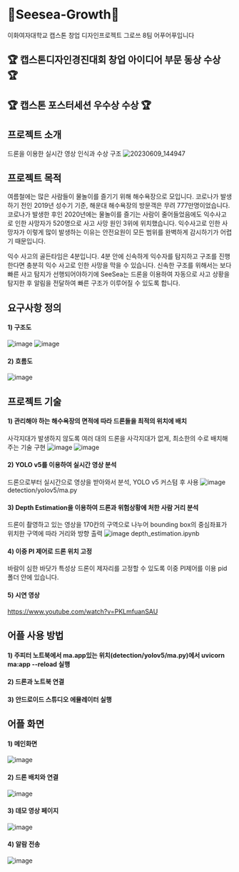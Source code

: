 # 🌊Seesea-Growth🌊
이화여자대학교 캡스톤 창업 디자인프로젝트 그로쓰 8팀 어푸어푸입니다


## :trophy: 캡스톤디자인경진대회 창업 아이디어 부문 동상 수상 :trophy:
## :trophy: 캡스톤 포스터세션 우수상 수상 :trophy:

## 프로젝트 소개
드론을 이용한 실시간 영상 인식과 수상 구조
![20230609_144947](https://github.com/Ahpuh-Ahpuh/SeeSea/assets/93649914/528e6d8c-63b9-4298-bf9e-b34f34d61b44)
 
## 프로젝트 목적
여름철에는 많은 사람들이 물놀이를 즐기기 위해 해수욕장으로 모입니다. 코로나가 발생하기 전인 2019년 성수기 기준, 해운대 해수욕장의 방문객은 무려 777만명이었습니다. 
코로나가 발생한 후인 2020년에는 물놀이를 즐기는 사람이 줄어들었음에도 익수사고로 인한 사망자가 520명으로 사고 사망 원인 3위에 위치했습니다. 
익수사고로 인한 사망자가 이렇게 많이 발생하는 이유는 안전요원이 모든 범위를 완벽하게 감시하기가 어렵기 때문입니다. 

익수 사고의 골든타임은 4분입니다. 4분 안에 신속하게 익수자를 탐지하고 구조를 진행한다면 충분히 익수 사고로 인한 사망을 막을 수 있습니다. 
신속한 구조를 위해서는 보다 빠른 사고 탐지가 선행되어야하기에 SeeSea는 드론을 이용하여 자동으로 사고 상황을 탐지한 후 알림을 전달하여 빠른 구조가 이루어질 수 있도록 합니다.

## 요구사항 정의
#### 1) 구조도
![image](https://github.com/Ahpuh-Ahpuh/SeeSea/assets/93649914/c022c4bc-75f6-495d-b4d5-f0f11f6665e2)
![image](https://github.com/Ahpuh-Ahpuh/SeeSea/assets/93649914/668e8f7b-2a6d-4f1f-83e3-97debc05db7c)

#### 2) 흐름도
![image](https://github.com/Ahpuh-Ahpuh/SeeSea/assets/93649914/1f99d7cf-7601-4e4e-90c9-d819ca21f0dd)

## 프로젝트 기술
#### 1) 관리해야 하는 해수욕장의 면적에 따라 드론들을 최적의 위치에 배치
사각지대가 발생하지 않도록 여러 대의 드론을 사각지대가 없게, 최소한의 수로 배치해주는 기술 구현
![image](https://github.com/Ahpuh-Ahpuh/SeeSea/assets/93649914/49ce98b5-9085-440b-bace-45849a9d2630)
![image](https://github.com/Ahpuh-Ahpuh/SeeSea/assets/93649914/68d82ace-c5fa-4b3d-8ea7-d6e41ed00cb1)

#### 2) YOLO v5를 이용하여 실시간 영상 분석
드론으로부터 실시간으로 영상을 받아와서 분석, YOLO v5 커스텀 후 사용
![image](https://github.com/Ahpuh-Ahpuh/SeeSea/assets/93649914/1e85e189-adf9-40a6-98c2-b3948dd51b36)
detection/yolov5/ma.py

#### 3) Depth Estimation을 이용하여 드론과 위험상황에 처한 사람 거리 분석
드론이 촬영하고 있는 영상을 170칸의 구역으로 나누어 bounding box의 중심좌표가 위치한 구역에 따라 거리와 방향 출력
![image](https://github.com/Ahpuh-Ahpuh/SeeSea/assets/93649914/038843c8-fbc0-4b02-a8d3-eacf344e7d33)
depth_estimation.ipynb 
#### 4) 이중 PI 제어로 드론 위치 고정
바람이 심한 바닷가 특성상 드론이 제자리를 고정할 수 있도록 이중 PI제어를 이용
pid 폴더 안에 있습니다.

#### 5) 시연 영상
https://www.youtube.com/watch?v=PKLmfuanSAU

## 어플 사용 방법

#### 1) 주피터 노트북에서 ma.app있는 위치(detection/yolov5/ma.py)에서 uvicorn ma:app --reload 실행

#### 2) 드론과 노트북 연결

#### 3) 안드로이드 스튜디오 에뮬레이터 실행

## 어플 화면
#### 1) 메인화면
![image](https://github.com/Ahpuh-Ahpuh/SeeSea/assets/93649914/2cac52fb-30e3-4163-a6f9-c14ec5d0ad9c)
#### 2) 드론 배치와 연결
![image](https://github.com/Ahpuh-Ahpuh/SeeSea/assets/93649914/08080cb8-715d-475b-b62e-4f0fcbf32254)
#### 3) 데모 영상 페이지
![image](https://github.com/Ahpuh-Ahpuh/SeeSea/assets/93649914/99c302de-a797-49c8-bf1b-322bf80e3ecb)
#### 4) 알람 전송
![image](https://github.com/Ahpuh-Ahpuh/SeeSea/assets/93649914/6aff583b-9b63-473a-b5ff-ff38d6796297)


